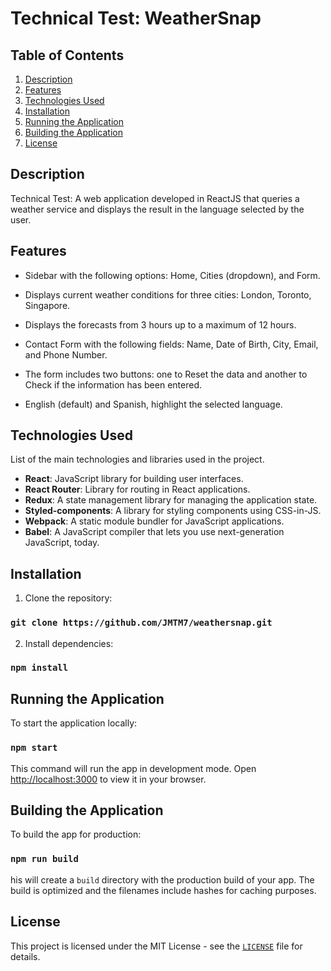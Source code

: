 # Technical Test: WeatherSnap

## Table of Contents

1. [Description](#description)
2. [Features](#features)
3. [Technologies Used](#technologies-used)
4. [Installation](#installation)
5. [Running the Application](#running-the-application)
6. [Building the Application](#building-the-application)
7. [License](#license)

## Description
Technical Test: A web application developed in ReactJS that queries a weather service and displays the result in the language selected by the user.

## Features

- Sidebar with the following options: Home, Cities (dropdown), and Form.

- Displays current weather conditions for three cities: London, Toronto, Singapore.

- Displays the forecasts from 3 hours up to a maximum of 12 hours.

- Contact Form with the following fields: Name, Date of Birth, City, Email, and Phone Number.

- The form includes two buttons: one to Reset the data and another to Check if the information has been entered.

- English (default) and Spanish, highlight the selected language.

## Technologies Used

List of the main technologies and libraries used in the project.

- **React**: JavaScript library for building user interfaces.
- **React Router**: Library for routing in React applications.
- **Redux**: A state management library for managing the application state.
- **Styled-components**: A library for styling components using CSS-in-JS.
- **Webpack**: A static module bundler for JavaScript applications.
- **Babel**: A JavaScript compiler that lets you use next-generation JavaScript, today.

## Installation

1. Clone the repository:
### `git clone https://github.com/JMTM7/weathersnap.git`

2. Install dependencies:
### `npm install`

## Running the Application

To start the application locally:
### `npm start`

This command will run the app in development mode. Open [http://localhost:3000](http://localhost:3000) to view it in your browser.

## Building the Application

To build the app for production:
### `npm run build`

his will create a `build` directory with the production build of your app. The build is optimized and the filenames include hashes for caching purposes.

## License

This project is licensed under the MIT License - see the [`LICENSE`](./LICENSE) file for details.